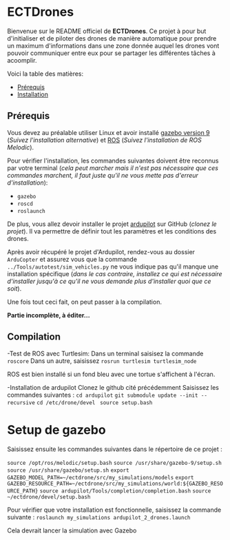 # ECTDrones

Bienvenue sur le README officiel de **ECTDrones**. Ce projet à pour but d'initialiser et de piloter des drones de manière automatique pour prendre un maximum d'informations dans une zone donnée auquel les drones vont pouvoir communiquer entre eux pour se partager les différentes tâches à acoomplir.

Voici la table des matières:
- [Prérequis](#Prérequis)
- [Installation](#Installation)

## Prérequis

Vous devez au préalable utiliser Linux et avoir installé [gazebo version 9](http://gazebosim.org/tutorials?cat=install&tut=install_ubuntu&ver=9.0) (*Suivez l'installation alternative*) et [ROS](http://wiki.ros.org/Installation/Ubuntu) (*Suivez l'installation de ROS Melodic*).

Pour vérifier l'installation, les commandes suivantes doivent être reconnus par votre terminal (*cela peut marcher mais il n'est pas nécessaire que ces commandes marchent, il faut juste qu'il ne vous mette pas d'erreur d'installation*):
- `gazebo`
- `roscd`
- `roslaunch`

De plus, vous allez devoir installer le projet [ardupilot](https://github.com/ArduPilot/ardupilot) sur GitHub (*clonez le projet*). Il va permettre de définir tout les paramètres et les conditions des drones.

Après avoir récupéré le projet d'Ardupilot, rendez-vous au dossier `ArduCopter` et assurez vous que la commande `../Tools/autotest/sim_vehicles.py` ne vous indique pas qu'il manque une installation spécifique (*dans le cas contraire, installez ce qui est nécessaire d'installer jusqu'à ce qu'il ne vous demande plus d'installer quoi que ce soit*).


Une fois tout ceci fait, on peut passer à la compilation.

**Partie incomplète, à éditer...**

## Compilation

-Test de ROS avec Turtlesim:
Dans un terminal saisisez la commande `roscore`
Dans un autre, saisissez `rosrun turtlesim turtlesim_node`

ROS est bien installé si un fond bleu avec une tortue s'affichent à l'écran.

-Installation de ardupilot
Clonez le github cité précédemment
Saisissez les commandes suivantes : 
`cd ardupilot`
`git submodule update --init --recursive`
`cd /etc/drone/devel `
`source setup.bash`

# Setup de gazebo

Saisissez ensuite les commandes suivantes dans le répertoire de ce projet : 

`source /opt/ros/melodic/setup.bash`
`source /usr/share/gazebo-9/setup.sh`
`source /usr/share/gazebo/setup.sh`
`export GAZEBO_MODEL_PATH=~/ectdrone/src/my_simulations/models`
`export GAZEBO_RESOURCE_PATH=~/ectdrone/src/my_simulations/world:${GAZEBO_RESOURCE_PATH}`
`source ardupilot/Tools/completion/completion.bash`
`source ~/ectdrone/devel/setup.bash`

Pour vérifier que votre installation est fonctionnelle, saisissez la commande suivante : 
`roslaunch my_simulations ardupilot_2_drones.launch`

Cela devrait lancer la simulation avec Gazebo
